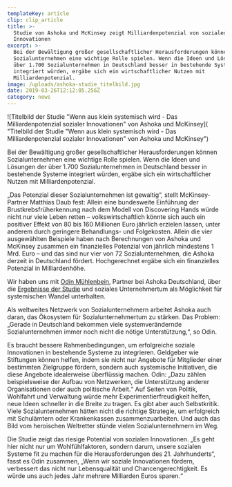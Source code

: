 ```yaml
---
templateKey: article
clip: clip_article
title: >-
  Studie von Ashoka und McKinsey zeigt Milliardenpotenzial von sozialen
  Innovationen
excerpt: >-
  Bei der Bewältigung großer gesellschaftlicher Herausforderungen können
  Sozialunternehmen eine wichtige Rolle spielen. Wenn die Ideen und Lösungen der
  über 1.700 Sozialunternehmen in Deutschland besser in bestehende Systeme
  integriert würden, ergäbe sich ein wirtschaftlicher Nutzen mit
  Milliardenpotenzial.
image: /uploads/ashoka-studie_titelbild.jpg
date: 2019-03-26T12:12:05.256Z
category: news
---
```

![Titelbild der Studie "Wenn aus klein systemisch wird - Das Milliardenpotenzial sozialer Innovationen" von Ashoka und McKinsey]( "Titelbild der Studie \"Wenn aus klein systemisch wird - Das Milliardenpotenzial sozialer Innovationen\" von Ashoka und McKinsey")

Bei der Bewältigung großer gesellschaftlicher Herausforderungen können Sozialunternehmen eine wichtige Rolle spielen. Wenn die Ideen und Lösungen der über 1.700 Sozialunternehmen in Deutschland besser in bestehende Systeme integriert würden, ergäbe sich ein wirtschaftlicher Nutzen mit Milliardenpotenzial.

„Das Potenzial dieser Sozialunternehmen ist gewaltig“, stellt McKinsey-Partner Matthias Daub fest: Allein eine bundesweite Einführung der Brustkrebsfrüherkennung nach dem Modell von Discovering Hands würde nicht nur viele Leben retten – volkswirtschaftlich könnte sich auch ein positiver Effekt von 80 bis 160 Millionen Euro jährlich erzielen lassen, unter anderem durch geringere Behandlungs- und Folgekosten. Allein die vier ausgewählten Beispiele haben nach Berechnungen von Ashoka und McKinsey zusammen ein finanzielles Potenzial von jährlich mindestens 1 Mrd. Euro – und das sind nur vier von 72 Sozialunternehmen, die Ashoka derzeit in Deutschland fördert. Hochgerechnet ergäbe sich ein finanzielles Potenzial in Milliardenhöhe. 

Wir haben uns mit [Odin Mühlenbein](https://www.zeit.de/2019/12/sozialunternehmen-innovationen-finanzierung-discovering-hands), Partner bei Ashoka Deutschland, über die [Ergebnisse der Studie](https://www.ashoka.org/de-DE/story/studie-von-ashoka-und-mckinsey-zeigt-milliardenpotenzial-von-sozialen-innovationen) und soziales Unternehmertum als Möglichkeit für systemischen Wandel unterhalten. 

Als weltweites Netzwerk von Sozialunternehmern arbeitet Ashoka auch daran, das Ökosystem für Sozialunternehmertum zu stärken. Das Problem: „Gerade in Deutschland bekommen viele  systemverändernde Sozialunternehmen immer noch nicht die nötige Unterstützung,“, so Odin.

Es braucht bessere Rahmenbedingungen, um erfolgreiche soziale Innovationen in bestehende Systeme zu integrieren. Geldgeber wie Stiftungen können helfen, indem sie nicht nur Angebote für Mitglieder einer bestimmten Zielgruppe fördern, sondern auch systemische Initiativen, die diese Angebote idealerweise überflüssig machen. Odin: „Dazu zählen beispielsweise der Aufbau von Netzwerken, die Unterstützung anderer Organisationen oder auch politische Arbeit.“ Auf Seiten von Politik, Wohlfahrt und Verwaltung würde mehr Experimentierfreudigkeit helfen, neue Ideen schneller in die Breite zu tragen. Es gibt aber auch Selbstkritik. Viele Sozialunternehmen hätten nicht die richtige Strategie, um erfolgreich mit Schulämtern oder Krankenkassen zusammenzuarbeiten. Und auch das Bild vom heroischen Weltretter stünde vielen Sozialunternehmern im Weg.

Die Studie zeigt das riesige Potential von sozialen Innovationen. „Es geht hier nicht nur um Wohlfühlfaktoren, sondern darum, unsere sozialen Systeme fit zu machen für die Herausforderungen des 21. Jahrhunderts“, fasst es Odin zusammen, „Wenn wir soziale Innovationen fördern, verbessert das nicht nur Lebensqualität und Chancengerechtigkeit. Es würde uns auch jedes Jahr mehrere Milliarden Euros sparen.“
